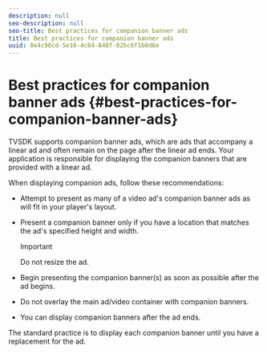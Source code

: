 ```yaml
---
description: null
seo-description: null
seo-title: Best practices for companion banner ads
title: Best practices for companion banner ads
uuid: 0e4c98cd-5e16-4c84-848f-02bc6f1b0d6e
---
```


# Best practices for companion banner ads {#best-practices-for-companion-banner-ads}

TVSDK supports companion banner ads, which are ads that accompany a linear ad and often remain on the page after the linear ad ends. Your application is responsible for displaying the companion banners that are provided with a linear ad.

When displaying companion ads, follow these recommendations:

* Attempt to present as many of a video ad's companion banner ads as will fit in your player's layout. 
* Present a companion banner only if you have a location that matches the ad's specified height and width.

  >[!IMPORTANT]
  >
  >Do not resize the ad.

* Begin presenting the companion banner(s) as soon as possible after the ad begins. 
* Do not overlay the main ad/video container with companion banners. 
* You can display companion banners after the ad ends.

The standard practice is to display each companion banner until you have a replacement for the ad.